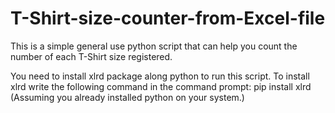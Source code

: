 # T-Shirt-size-counter-from-Excel-file
This is a simple general use python script that can help you count the number of each T-Shirt size registered. 

You need to install xlrd package along python to run this script.
To install xlrd write the following command in the command prompt: pip install xlrd
(Assuming you already installed python on your system.)

